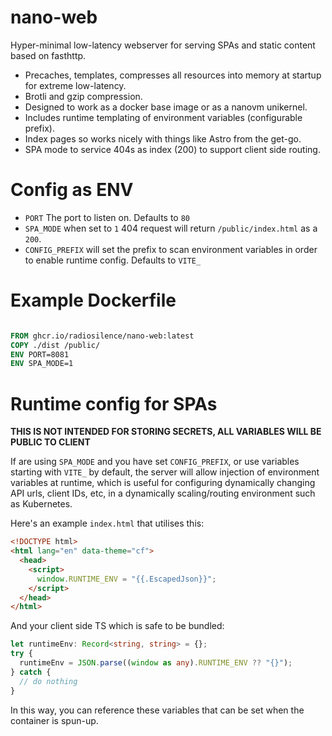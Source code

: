 # nano-web

Hyper-minimal low-latency webserver for serving SPAs and static content based on fasthttp.

- Precaches, templates, compresses all resources into memory at startup for extreme low-latency.
- Brotli and gzip compression.
- Designed to work as a docker base image or as a nanovm unikernel.
- Includes runtime templating of environment variables (configurable prefix).
- Index pages so works nicely with things like Astro from the get-go.
- SPA mode to service 404s as index (200) to support client side routing.

# Config as ENV

- `PORT` The port to listen on. Defaults to `80`
- `SPA_MODE` when set to `1` 404 request will return `/public/index.html` as a `200`.
- `CONFIG_PREFIX` will set the prefix to scan environment variables in order to enable runtime config. Defaults to `VITE_`

# Example Dockerfile

```Dockerfile

FROM ghcr.io/radiosilence/nano-web:latest
COPY ./dist /public/
ENV PORT=8081
ENV SPA_MODE=1

```

# Runtime config for SPAs

**THIS IS NOT INTENDED FOR STORING SECRETS, ALL VARIABLES WILL BE PUBLIC TO CLIENT**

If are using `SPA_MODE` and you have set `CONFIG_PREFIX`, or use variables starting with `VITE_` by default, the server will
allow injection of environment variables at runtime, which is useful for configuring dynamically changing API urls, client IDs,
etc, in a dynamically scaling/routing environment such as Kubernetes.

Here's an example `index.html` that utilises this:

```html
<!DOCTYPE html>
<html lang="en" data-theme="cf">
  <head>
    <script>
      window.RUNTIME_ENV = "{{.EscapedJson}}";
    </script>
  </head>
</html>
```

And your client side TS which is safe to be bundled:

```typescript
let runtimeEnv: Record<string, string> = {};
try {
  runtimeEnv = JSON.parse((window as any).RUNTIME_ENV ?? "{}");
} catch {
  // do nothing
}
```

In this way, you can reference these variables that can be set when the container is spun-up.
